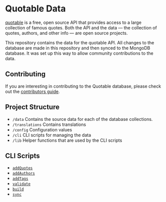 # Quotable Data

[quotable](https://github.com/lukePeavey/quotable) is a free, open source API that provides access to a large collection of famous quotes.  Both the API and the data — the collection of quotes, authors, and other info — are open source projects. 

This repository contains the data for the quotable API. All changes to the database are made in this repository and then synced to the MongoDB database. It was set up this way to allow community contributions to the data.  

## Contributing 

If you are interesting in contributing to the Quotable database, please check out the [contributors guide](CONTRIBUTING.md).

## Project Structure

- `/data` Contains the source data for each of the database collections. 
- `/translations` Contains translations 
- `/config` Configuration values
- `/cli` CLI scripts for managing the data
- `/lib` Helper functions that are used by the CLI scripts

## CLI Scripts

- [`addQuotes`](./cli/addQuotes/README.md)
- [`addAuthors`](./cli/addAuthors/README.md)
- [`addTags`](./cli/addTags/README.md)
- [`validate`](./cli/validate/README.md)
- [`build`](./cli/build/README.md)
- [`sync`](./cli/sync/README.md)
